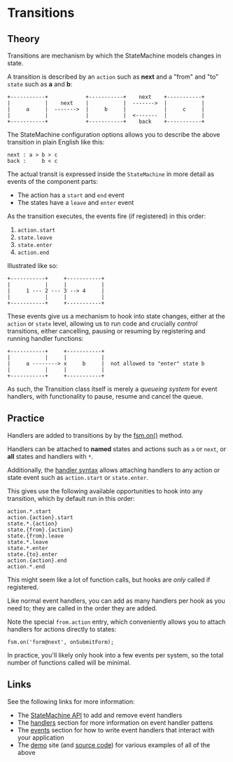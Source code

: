 # Transitions

## Theory

Transitions are mechanism by which the StateMachine models changes in state.

A transition is described by an `action` such as **next** and a "from" and "to" `state` such as **a** and **b**:


```
+-----------+            +-----------+    next    +-----------+ 
|           |    next    |           |  ------->  |           | 
|     a     |  ------->  |     b     |            |     c     | 
|           |            |           |  <-------  |           | 
+-----------+            +-----------+    back    +-----------+ 
```

The StateMachine configuration options allows you to describe the above transition in plain English like this:

```
next : a > b > c
back :     b < c
```

The actual transit is expressed inside the `StateMachine` in more detail as events of the component parts:

- The action has a `start` and `end` event
- The states have a `leave` and `enter` event

As the transition executes, the events fire (if registered) in this order:
 
1. `action.start` 
2. `state.leave` 
3. `state.enter` 
4. `action.end`

Illustrated like so:

    +-----------+     +-----------+
    |           |     |           |
    |     1 --- 2 --- 3 --> 4     |
    |           |     |           |
    +-----------+     +-----------+

These events give us a mechanism to hook into state changes, either at the `action` or `state` level, allowing us to run code and crucially *control* transitions, either cancelling, pausing or resuming by registering and running handler functions:

    +-----------+     +-----------+
    |           |     |           |
    |     a --------> x     b     |  not allowed to "enter" state b
    |           |     |           |
    +-----------+     +-----------+

As such, the Transition class itself is merely a *queueing system* for event handlers, with functionality to pause, resume and cancel the queue.


## Practice

Handlers are added to transitions by by the [fsm.on()](api/statemachine.md#on) method.

Handlers can be attached to **named** states and actions such as `a` or `next`, or **all** states and handlers with `*`.
 
Additionally, the [handler syntax](config/handlers.md) allows attaching handlers to any action or state event such as `action.start` or `state.enter`.


This gives use the following available opportunities to hook into any transition, which by default run in this order:

    action.*.start
    action.{action}.start
    state.*.{action}
    state.{from}.{action}
    state.{from}.leave
    state.*.leave
    state.*.enter
    state.{to}.enter
    action.{action}.end
    action.*.end

This might seem like a lot of function calls, but hooks are *only* called if registered.

Like normal event handlers, you can add as many handlers per hook as you need to; they are called in the order they are added.

Note the special `from.action` entry, which conveniently allows you to attach handlers for actions directly to states:

```
fsm.on('form@next', onSubmitForm);
```

In practice, you'll likely only hook into a few events per system, so the total number of functions called will be minimal.

## Links

See the following links for more information:

- The [StateMachine API](api/statemachine.md) to add and remove event handlers
- The [handlers](config/handlers.md) section for more information on event handler pattens 
- The [events](api/events.md) section for how to write event handlers that interact with your application
- The [demo](http://statemachine.davestewart.io/html/api) site (and [source code](../demo)) for various examples of all of the above
